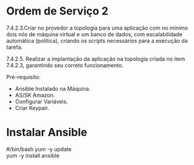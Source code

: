 # Ordem de Serviço 2 #
7.4.2.3.Criar no provedor a topologia para uma aplicação com no mínimo dois nós de máquina virtual e um banco de dados, com escalabilidade automática (política), criando os scripts necessários para a execução da tarefa.

7.4.2.5. Realizar a implantação da aplicação na topologia criada no item 7.4.2.3, garantindo seu correto funcionamento.

Pré-requisito: 
- Ansible Instalado na Máquina.
- AS/SK Amazon.
- Configurar Variáveis.
- Criar Keypair.

# Instalar Ansible #

#/bin/bash
yum -y update <br />
yum -y install ansible
 

